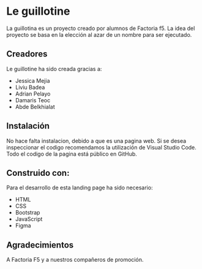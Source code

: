 # Le guillotine

La guillotina es un proyecto creado por alumnos de Factoria f5. La idea del proyecto se basa en la elección al azar de un nombre para ser ejecutado.

## Creadores

Le guillotine ha sido creada gracias a:

- Jessica Mejia
- Liviu Badea
- Adrian Pelayo
- Damaris Teoc
- Abde Belkhialat

## Instalación

No hace falta instalacion, debido a que es una pagina web. Si se desea inspeccionar el codigo recomendamos la utilización de Visual Studio Code. Todo el codigo de la pagina está público en GitHub.

## Construido con:

Para el desarrollo de esta landing page ha sido necesario:

- HTML
- CSS
- Bootstrap
- JavaScript
- Figma

## Agradecimientos

A Factoria F5 y a nuestros compañeros de promoción.
